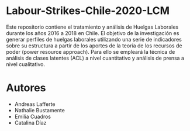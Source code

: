 # Labour-Strikes-Chile-2020-LCM
Este repositorio contiene el tratamiento y análisis de Huelgas Laborales durante los años 2016 a 2018 en Chile. El objetivo de la investigación es generar perfiles de huelgas laborales utilizando una serie de indicadores sobre su estructura a partir de los aportes de la teoría de los recursos de poder (power resource approach). Para ello se empleará la técnica de análisis de clases latentes (ACL) a nivel cuantitativo y análisis de prensa a nivel cualitativo. 

# Autores
- Andreas Lafferte
- Nathalie Bustamente
- Emilia Cuadros
- Catalina Díaz 
